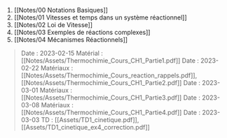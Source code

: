 1. [[Notes/00 Notations Basiques]]
2. [[Notes/01 Vitesses et temps dans un système réactionnel]]
3. [[Notes/02 Loi de Vitesse]]
4. [[Notes/03 Exemples de réactions complexes]]
5. [[Notes/04 Mécanismes Réactionnels]]

> Date : 2023-02-15 Matérial : [[Notes/Assets/Thermochimie_Cours_CH1_Partie1.pdf]]
> Date : 2023-02-22 Matériaux : [[Notes/Assets/Thermochimie_Cours_reaction_rappels.pdf]], [[Notes/Assets/Thermochimie_Cours_CH1_Partie2.pdf]]
> Date : 2023-03-01 Matériaux : [[Notes/Assets/Thermochimie_Cours_CH1_Partie3.pdf]]
> Date : 2023-03-08 Matériaux : [[Notes/Assets/Thermochimie_Cours_CH1_Partie4.pdf]]
> Date : 2023-03-03 TD : [[Assets/TD1_cinetique.pdf]], [[Assets/TD1_cinetique_ex4_correction.pdf]]
